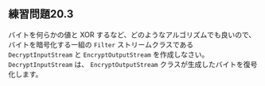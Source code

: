 ## 練習問題20.3

バイトを何らかの値と XOR するなど、どのようなアルゴリズムでも良いので、バイトを暗号化する一組の `Filter` ストリームクラスである `DecryptInputStream` と `EncryptOutputStream` を作成しなさい。
`DecryptInputStream` は、 `EncryptOutputStream` クラスが生成したバイトを復号化します。
